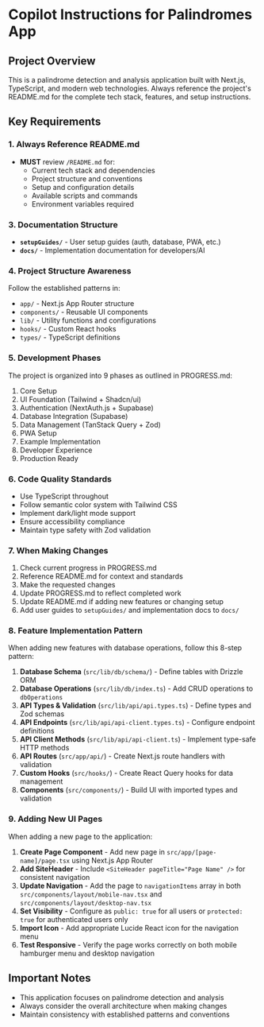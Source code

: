 # Copilot Instructions for Palindromes App

## Project Overview
This is a palindrome detection and analysis application built with Next.js, TypeScript, and modern web technologies. Always reference the project's README.md for the complete tech stack, features, and setup instructions.

## Key Requirements

### 1. Always Reference README.md
- **MUST** review `/README.md` for:
  - Current tech stack and dependencies
  - Project structure and conventions
  - Setup and configuration details
  - Available scripts and commands
  - Environment variables required

### 3. Documentation Structure
- **`setupGuides/`** - User setup guides (auth, database, PWA, etc.)
- **`docs/`** - Implementation documentation for developers/AI

### 4. Project Structure Awareness
Follow the established patterns in:
- `app/` - Next.js App Router structure
- `components/` - Reusable UI components
- `lib/` - Utility functions and configurations
- `hooks/` - Custom React hooks
- `types/` - TypeScript definitions

### 5. Development Phases
The project is organized into 9 phases as outlined in PROGRESS.md:
1. Core Setup
2. UI Foundation (Tailwind + Shadcn/ui)
3. Authentication (NextAuth.js + Supabase)
4. Database Integration (Supabase)
5. Data Management (TanStack Query + Zod)
6. PWA Setup
7. Example Implementation
8. Developer Experience
9. Production Ready

### 6. Code Quality Standards
- Use TypeScript throughout
- Follow semantic color system with Tailwind CSS
- Implement dark/light mode support
- Ensure accessibility compliance
- Maintain type safety with Zod validation

### 7. When Making Changes
1. Check current progress in PROGRESS.md
2. Reference README.md for context and standards
3. Make the requested changes
4. Update PROGRESS.md to reflect completed work
5. Update README.md if adding new features or changing setup
6. Add user guides to `setupGuides/` and implementation docs to `docs/`

### 8. Feature Implementation Pattern
When adding new features with database operations, follow this 8-step pattern:

1. **Database Schema** (`src/lib/db/schema/`) - Define tables with Drizzle ORM
2. **Database Operations** (`src/lib/db/index.ts`) - Add CRUD operations to `dbOperations`
3. **API Types & Validation** (`src/lib/api/api.types.ts`) - Define types and Zod schemas  
4. **API Endpoints** (`src/lib/api/api-client.types.ts`) - Configure endpoint definitions
5. **API Client Methods** (`src/lib/api/api-client.ts`) - Implement type-safe HTTP methods
6. **API Routes** (`src/app/api/`) - Create Next.js route handlers with validation
7. **Custom Hooks** (`src/hooks/`) - Create React Query hooks for data management
8. **Components** (`src/components/`) - Build UI with imported types and validation

### 9. Adding New UI Pages
When adding a new page to the application:

1. **Create Page Component** - Add new page in `src/app/[page-name]/page.tsx` using Next.js App Router
2. **Add SiteHeader** - Include `<SiteHeader pageTitle="Page Name" />` for consistent navigation
3. **Update Navigation** - Add the page to `navigationItems` array in both `src/components/layout/mobile-nav.tsx` and `src/components/layout/desktop-nav.tsx`
4. **Set Visibility** - Configure as `public: true` for all users or `protected: true` for authenticated users only
5. **Import Icon** - Add appropriate Lucide React icon for the navigation menu
6. **Test Responsive** - Verify the page works correctly on both mobile hamburger menu and desktop navigation

## Important Notes
- This application focuses on palindrome detection and analysis
- Always consider the overall architecture when making changes
- Maintain consistency with established patterns and conventions
